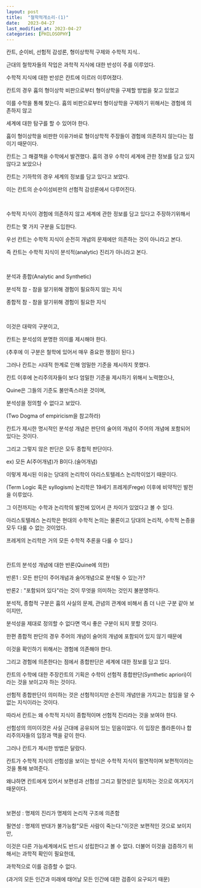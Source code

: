 ```yaml
---
layout: post
title:  "철학적개소리-(1)"
date:   2023-04-27
last_modified_at: 2023-04-27
categories: [PHILOSOPHY]
---
```


칸트, 순이비, 선험적 감성론, 형이상학적 구제와 수학적 지식..

근대의 철학자들의 작업은 과학적 지식에 대한 반성이 주를 이루었다.

수학적 지식에 대한 반성은 칸트에 이르러 이루어졌다.

칸트의 경우 흄의 형이상학 비판으로부터 형이상학을 구제할 방법을 찾고 있었고

이를 수학을 통해 찾는다. 흄의 비판으로부터 형이상학을 구제하기 위해서는 경험에 의존하지 않고

세계에 대한 탐구를 할 수 있어야 한다.

흄이 형이상학을 비판한 이유가바로 형이상학적 주장들이 경험에 의존하지 않는다는 점이기 때문이다.

칸트는 그 해결책을 수학에서 발견했다. 흄의 경우 수학이 세계에 관한 정보를 담고 있지 않다고 보았으나

칸트는 기하학의 경우 세계의 정보를 담고 있다고 보았다.

이는 칸트의 순수이성비판의 선험적 감성론에서 다루어진다.

‍

수학적 지식이 경험에 의존하지 않고 세계에 관한 정보를 담고 있다고 주장하기위해서

칸트는 몇 가지 구분을 도입한다.

우선 칸트는 수학적 지식이 순전히 개념의 문제에만 의존하는 것이 아니라고 본다.

즉 칸트는 수학적 지식이 분석적(analytic) 진리가 아니라고 본다.

‍

분석과 종합(Analytic and Synthetic)

분석적 참 - 참을 알기위해 경험이 필요하지 않는 지식

종합적 참 - 참을 알기위해 경험이 필요한 지식

‍

이것은 대략의 구분이고,

칸트는 분석성의 분명한 의미를 제시해야 한다.

(추후에 이 구분은 철학에 있어서 매우 중요한 쟁점이 된다.)

그러나 칸트는 시대적 한계로 인해 엄밀한 기준을 제시하지 못했다.

칸트 이후에 논리주의자들이 보다 엄밀한 기준을 제시하기 위해서 노력했으나,

Quine은 그들의 기준도 불만족스러운 것이며,

분석성을 정의할 수 없다고 보았다.

(Two Dogma of empiricism을 참고하라)

칸트가 제시한 명시적인 분석성 개념은 판단의 술어의 개념이 주어의 개념에 포함되어 있다는 것이다.

그리고 그렇지 않은 판단은 모두 종합적 판단이다.

ex) 모든 A(주어개념)가 B이다.(술어개념)

이렇게 제시된 이유는 당대의 논리학이 아리스토텔레스 논리학이었기 때문이다.

(Term Logic 혹은 syllogism) 논리학은 19세기 프레게(Frege) 이후에 비약적인 발전을 이루었다.

그 이전까지는 수학과 논리학의 발전에 있어서 큰 차이가 있었다고 볼 수 있다.

아리스토텔레스 논리학은 현대의 수학적 논의는 물론이고 당대의 논리적, 수학적 논증을 모두 다룰 수 없는 것이었다.

프레게의 논리학은 거의 모든 수학적 추론을 다룰 수 있다.)

‍

칸트의 분석성 개념에 대한 반론(Quine에 의한)

반론1 : 모든 판단이 주어개념과 술어개념으로 분석될 수 있는가?

반론2 : "포함되어 있다"라는 것이 무엇을 의미하는 것인지 불분명하다.

분석적, 종합적 구분은 흄의 사실의 문제, 관념의 관계에 비해서 좀 더 나은 구분 같아 보이지만,

분석성을 제대로 정의할 수 없다면 역시 좋은 구분이 되지 못할 것이다.

한편 종합적 판단의 경우 주어의 개념이 술어의 개념에 포함되어 있지 않기 때문에

이것을 확인하기 위해서는 경험에 의존해야 한다.

그리고 경험에 의존한다는 점에서 종합판단은 세계에 대한 정보를 담고 있다.

칸트의 수학에 대한 주장칸트의 기획은 수학이 선험적 종합판단(Synthetic apriori)이라는 것을 보이고자 하는 것이다.

선험적 종합판단이 의미하는 것은 선험적이지만 순전히 개념만을 가지고는 참임을 알 수 없는 지식이라는 것이다.

따라서 칸트는 왜 수학적 지식이 종합적이며 선험적 진리라는 것을 보여야 한다.

선험성의 의미이것은 사실 근대에 공유되어 있는 믿음이었다. 이 입장은 플라톤이나 합리주의자들의 입장과 맥을 같이 한다.

그러나 칸트가 제시한 방법은 달랐다.

칸트가 수학적 지식의 선험성을 보이는 방식은 수학적 지식이 필연적이며 보편적이라는 것을 통해 보여준다.

왜냐하면 칸트에게 있어서 보편성과 선험성 그리고 필연성은 일치하는 것으로 여겨지기 때문이다.

‍

보편성 : 명제의 진리가 명제의 논리적 구조에 의존함

필연성 : 명제의 반대가 불가능함"모든 사람이 죽는다."이것은 보편적인 것으로 보이지만,

이것은 다른 가능세계에서도 반드시 성립한다고 볼 수 없다. 더불어 이것을 검증하기 위해서는 과학적 확인이 필요한데,

과학적으로 이를 검증할 수 없다.

(과거의 모든 인간과 미래에 태어날 모든 인간에 대한 검증이 요구되기 때문)
